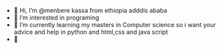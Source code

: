 - 👋 Hi, I’m @menbere kassa from ethiopia adddis ababa
- 👀 I’m interested in programing 
- 🌱 I’m currently learning my masters in Computer science so i want your advice and help in python and html,css and java script 
- 💞️ 
